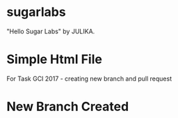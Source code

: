 # sugarlabs
"Hello Sugar Labs" by JULIKA.

# Simple Html File
For Task GCI 2017 - creating new branch and pull request

# New Branch Created
